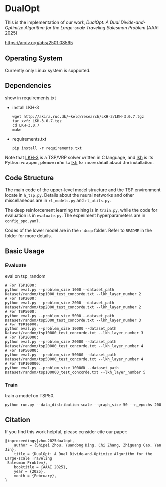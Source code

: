 # DualOpt

This is the implementation of our work, *DualOpt: A Dual Divide-and-Optimize Algorithm for the Large-scale Traveling
Salesman Problem* (AAAI 2025)

https://arxiv.org/abs/2501.08565

## Operating System

Currently only Linux system is supported.

## Dependencies

show in requirements.txt

- install LKH-3

  ```
  wget http://akira.ruc.dk/~keld/research/LKH-3/LKH-3.0.7.tgz
  tar xvfz LKH-3.0.7.tgz
  cd LKH-3.0.7
  make
  ```

- requirements.txt

  ```
  pip install -r requirements.txt
  ```

Note that [LKH-3](http://akira.ruc.dk/~keld/research/LKH-3/) is a TSP/VRP solver written in C language, and [lkh](https://github.com/ben-hudson/pylkh) is its Python wrapper, please refer to [lkh](https://github.com/ben-hudson/pylkh) for more detail about the installation.



## Code Structure

The main code of the upper-level model structure and the TSP environment locate in `h_tsp.py`.
Details about the neural networks and other miscellaneous are in `rl_models.py` and `rl_utils.py`.

The deep reinforcement learning training is in `train.py`, while the code for evaluation is in `evaluate.py`.
The experiment hyperparameters are in `config_ppo.yaml`.

Codes of the lower model are in the `rl4cop` folder. Refer to `README` in the folder for more details.

## Basic Usage

### Evaluate

eval on tsp_random

```
# For TSP1000:
python eval.py --problem_size 1000 --dataset_path Dataset/random/tsp1000_test_concorde.txt --lkh_layer_number 2 
# For TSP2000:
python eval.py --problem_size 2000 --dataset_path Dataset/random/tsp2000_test_concorde.txt --lkh_layer_number 2 
# For TSP5000:
python eval.py --problem_size 5000 --dataset_path Dataset/random/tsp5000_test_concorde.txt --lkh_layer_number 3 
# For TSP10000:
python eval.py --problem_size 10000 --dataset_path Dataset/random/tsp10000_test_concorde.txt --lkh_layer_number 3
# For TSP20000:
python eval.py --problem_size 20000 --dataset_path Dataset/random/tsp20000_test_concorde.txt --lkh_layer_number 4 
# For TSP50000:
python eval.py --problem_size 50000 --dataset_path Dataset/random/tsp50000_test_concorde.txt --lkh_layer_number 4 
# For TSP100000:
python eval.py --problem_size 100000 --dataset_path Dataset/random/tsp100000_test_concorde.txt --lkh_layer_number 5 
```

### Train

train a model on TSP50.

```
python run.py --data_distribution scale --graph_size 50 --n_epochs 200
```
## Citation

If you find this work helpful, please consider cite our paper:

```
@inproceedings{zhou2025dualopt,
    author = {Shipei Zhou, Yuandong Ding, Chi Zhang, Zhiguang Cao, Yan Jin},
    title = {DualOpt: A Dual Divide-and-Optimize Algorithm for the Large-scale Traveling
 Salesman Problem},
    booktitle = {AAAI 2025},
    year = {2025},
    month = {February},
}
```


